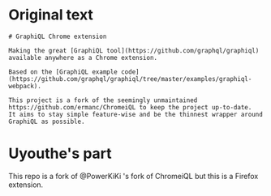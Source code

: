 # Original text
```
# GraphiQL Chrome extension

Making the great [GraphiQL tool](https://github.com/graphql/graphiql) available anywhere as a Chrome extension.

Based on the [GraphiQL example code](https://github.com/graphql/graphiql/tree/master/examples/graphiql-webpack).

This project is a fork of the seemingly unmaintained https://github.com/ermanc/ChromeiQL to keep the project up-to-date.
It aims to stay simple feature-wise and be the thinnest wrapper around GraphiQL as possible.
```

# Uyouthe's part

This repo is a fork of @PowerKiKi 's fork of ChromeiQL but this is a Firefox extension.
